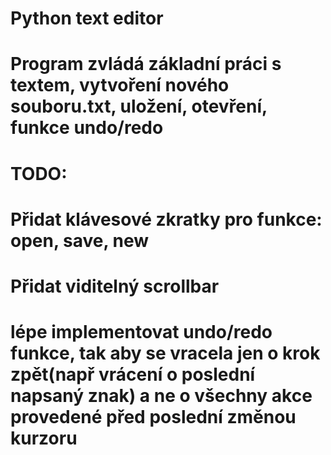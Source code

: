 # Python text editor

# Program zvládá základní práci s textem, vytvoření nového souboru.txt, uložení, otevření, funkce undo/redo

# TODO:
# Přidat klávesové zkratky pro funkce: open, save, new
# Přidat viditelný scrollbar
# lépe implementovat undo/redo funkce, tak aby se vracela jen o krok zpět(např vrácení o poslední napsaný znak) a ne o všechny akce provedené před poslední změnou kurzoru

